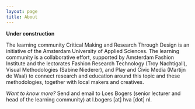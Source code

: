 ```yaml
---
layout: page
title: About
---
```


**Under construction**

The learning community Critical Making and Research Through Design is an initiative of the Amsterdam University of Applied Sciences. The learning community is a collaborative effort, supported by Amsterdam Fashion Institute and the lectorates Fashion Research Technology (Troy Nachtigall), Visual Methodologies (Sabine Niederer), and Play and Civic Media (Martijn de Waal) to connect research and education around this topic and these methodologies, together with local makers and creatives. 

*Want to know more?* Send and email to Loes Bogers (senior lecturer and head of the learning community) at l.bogers [at] hva [dot] nl.
